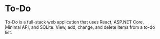 # To-Do
To-Do is a full-stack web application that uses React, ASP.NET Core, Minimal API, and SQLite. View, add, change, and delete items from a to-do list.

